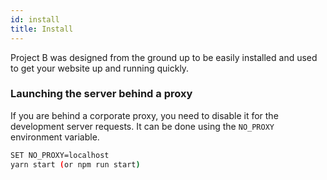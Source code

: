 ```yaml
---
id: install
title: Install
---
```


Project B was designed from the ground up to be easily installed and used to get your website up and running quickly.

### Launching the server behind a proxy

If you are behind a corporate proxy, you need to disable it for the development server requests. It can be done using the `NO_PROXY` environment variable.

```sh
SET NO_PROXY=localhost
yarn start (or npm run start)
```
